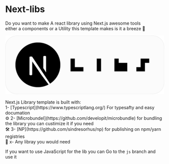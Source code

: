 # Next-libs

Do you want to make A react library using Next.js awesome tools <br/> either a components or a Utility this template makes is it a breeze 🚀

<div align="center">
<img src="./next-libs.png" />
</div>

<p>Next.js Library template is built with:<br/>
1- [Typescript](https://www.typescriptlang.org/) For typesafty and easy documation <br/>⚙️
2- [Microbundel](https://github.com/developit/microbundle) for bundling the library you can custimize it if you need <br/>🛠
3- [NP](https://github.com/sindresorhus/np) for publishing on npm/yarn registries<br/>🚀
x- Any libray you would need <br/>
</p>

If you want to use JavaScript for the lib you can Go to the `js` branch and use it
